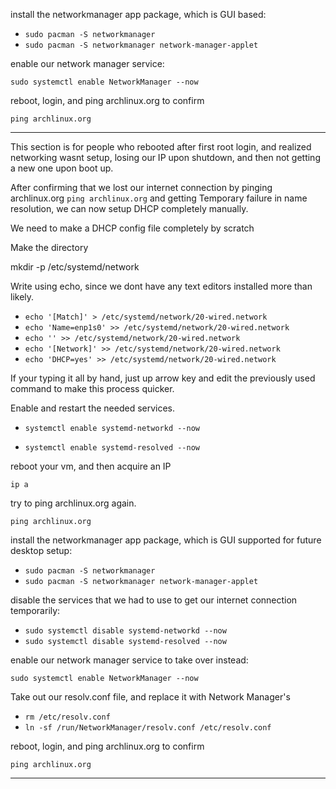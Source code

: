 install the networkmanager app package, which is GUI based:
- `sudo pacman -S networkmanager`
- `sudo pacman -S networkmanager network-manager-applet`

enable our network manager service:

`sudo systemctl enable NetworkManager --now`

reboot, login, and ping archlinux.org to confirm

`ping archlinux.org`

---

This section is for people who rebooted after first root login, and realized networking wasnt setup, losing our IP upon shutdown, and then not getting a new one upon boot up.

After confirming that we lost our internet connection by pinging archlinux.org
`ping archlinux.org` and getting Temporary failure in name resolution, we can now setup DHCP completely manually.

We need to make a DHCP config file completely by scratch

Make the directory

mkdir -p /etc/systemd/network

Write using echo, since we dont have any text editors installed more than likely.

- `echo '[Match]' > /etc/systemd/network/20-wired.network`
- `echo 'Name=enp1s0' >> /etc/systemd/network/20-wired.network`
- `echo '' >> /etc/systemd/network/20-wired.network`
- `echo '[Network]' >> /etc/systemd/network/20-wired.network`
- `echo 'DHCP=yes' >> /etc/systemd/network/20-wired.network`
 
If your typing it all by hand, just up arrow key and edit the previously used command to make this process quicker.

Enable and restart the needed services.

- `systemctl enable systemd-networkd --now`

- `systemctl enable systemd-resolved --now`

reboot your vm, and then acquire an IP

`ip a`

try to ping archlinux.org again.

`ping archlinux.org`

install the networkmanager app package, which is GUI supported for future desktop setup:
- `sudo pacman -S networkmanager`
- `sudo pacman -S networkmanager network-manager-applet`

disable the services that we had to use to get our internet connection temporarily:

- `sudo systemctl disable systemd-networkd --now`
- `sudo systemctl disable systemd-resolved --now`

enable our network manager service to take over instead:

`sudo systemctl enable NetworkManager --now`

Take out our resolv.conf file, and replace it with Network Manager's

- `rm /etc/resolv.conf`
- `ln -sf /run/NetworkManager/resolv.conf /etc/resolv.conf`

reboot, login, and ping archlinux.org to confirm

`ping archlinux.org`

---

